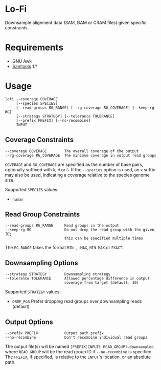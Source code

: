 # Lo-Fi

Downsample alignment data (SAM, BAM or CRAM files) given specific
constraints.

# Requirements

* GNU Awk
* [Samtools](http://www.htslib.org/) 1.?

# Usage

    lofi --coverage COVERAGE
         [--species SPECIES]
         [--read-groups RG_RANGE] [--rg-coverage RG_COVERAGE] [--keep-rg RG]
         [--strategy STRATEGY] [--tolerance TOLERANCE]
         [--prefix PREFIX] [--no-recombine]
         INPUT

## Coverage Constraints

    --coverage COVERAGE        The overall coverage of the output
    --rg-coverage RG_COVERAGE  The minimum coverage in output read groups

`COVERAGE` and `RG_COVERAGE` are specified as the number of base pairs,
optionally suffixed with `k`, `M` or `G`. If the `--species` option is
used, an `x` suffix may also be used, indicating a coverage relative to
the species genome size.

Supported `SPECIES` values:
* `human`

## Read Group Constraints

    --read-groups RG_RANGE     Read groups in the output
    --keep-rg RG               Do not drop the read group with the given ID;
                               this can be specified multiple times

The `RG_RANGE` takes the format `MIN-`, `-MAX`, `MIN-MAX` or `EXACT`.

## Downsampling Options

    --strategy STRATEGY        Downsampling strategy
    --tolerance TOLERANCE      Allowed percentage difference in output
                               coverage from target [default: 10]

Supported `STRATEGY` values:
* `DROP_RGS` Prefer dropping read groups over downsampling reads
  (default)

## Output Options

    --prefix PREFIX            Output path prefix
    --no-recombine             Don't recombine individual read groups

The output file(s) will be named `[PREFIX]INPUT[.READ_GROUP].downsampled`,
where `READ_GROUP` will be the read group ID if `--no-recombine` is
specified. The `PREFIX`, if specified, is relative to the `INPUT`'s
location, or an absolute path.
